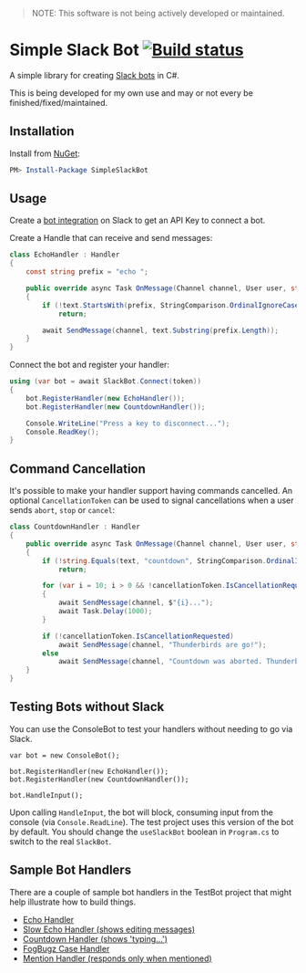 > NOTE: This software is not being actively developed or maintained.

# Simple Slack Bot [![Build status](https://ci.appveyor.com/api/projects/status/github/DanTup/SimpleSlackBot?svg=true)](https://ci.appveyor.com/project/DanTup/simpleslackbot)

A simple library for creating [Slack bots](https://api.slack.com/bot-users) in C#.

This is being developed for my own use and may or not every be finished/fixed/maintained.

## Installation

Install from [NuGet](https://www.nuget.org/packages/SimpleSlackBot/):

```powershell
PM> Install-Package SimpleSlackBot
```

## Usage

Create a [bot integration](https://my.slack.com/services/new/bot) on Slack to get an API Key to connect a bot.

Create a Handle that can receive and send messages:

```csharp
class EchoHandler : Handler
{
	const string prefix = "echo ";

	public override async Task OnMessage(Channel channel, User user, string text, bool botIsMentioned)
	{
		if (!text.StartsWith(prefix, StringComparison.OrdinalIgnoreCase))
			return;

		await SendMessage(channel, text.Substring(prefix.Length));
	}
}
```
	
Connect the bot and register your handler:

```csharp
using (var bot = await SlackBot.Connect(token))
{
	bot.RegisterHandler(new EchoHandler());
	bot.RegisterHandler(new CountdownHandler());

	Console.WriteLine("Press a key to disconnect...");
	Console.ReadKey();
}
```
	
## Command Cancellation

It's possible to make your handler support having commands cancelled. An optional `CancellationToken` can be used to signal cancellations when a user sends `abort`, `stop` or `cancel`:

```csharp
class CountdownHandler : Handler
{
	public override async Task OnMessage(Channel channel, User user, string text, bool botIsMentioned, CancellationToken cancellationToken)
	{
		if (!string.Equals(text, "countdown", StringComparison.OrdinalIgnoreCase))
			return;

		for (var i = 10; i > 0 && !cancellationToken.IsCancellationRequested; i--)
		{
			await SendMessage(channel, $"{i}...");
			await Task.Delay(1000);
		}

		if (!cancellationToken.IsCancellationRequested)
			await SendMessage(channel, "Thunderbirds are go!");
		else
			await SendMessage(channel, "Countdown was aborted. Thunderbirds are cancelled, kids :(");
	}
}
```

## Testing Bots without Slack

You can use the ConsoleBot to test your handlers without needing to go via Slack.

	var bot = new ConsoleBot();

	bot.RegisterHandler(new EchoHandler());
	bot.RegisterHandler(new CountdownHandler());

	bot.HandleInput();
	
Upon calling `HandleInput`, the bot will block, consuming input from the console (via `Console.ReadLine`). The test project uses this version of the bot by default. You should change the `useSlackBot` boolean in `Program.cs` to switch to the real `SlackBot`.

## Sample Bot Handlers

There are a couple of sample bot handlers in the TestBot project that might help illustrate how to build things.

- [Echo Handler](https://github.com/DanTup/SimpleSlackBot/blob/master/TestBot/Handlers/EchoHandler.cs)
- [Slow Echo Handler (shows editing messages)](https://github.com/DanTup/SimpleSlackBot/blob/master/TestBot/Handlers/CountdownHandler.cs)
- [Countdown Handler (shows 'typing...')](https://github.com/DanTup/SimpleSlackBot/blob/master/TestBot/Handlers/SlowEchoHandler.cs)
- [FogBugz Case Handler](https://github.com/DanTup/SimpleSlackBot/blob/master/TestBot/Handlers/FogBugzCaseHandler.cs)
- [Mention Handler (responds only when mentioned)](https://github.com/DanTup/SimpleSlackBot/blob/master/TestBot/Handlers/MentionHandler.cs)
